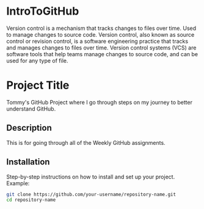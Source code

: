 # IntroToGitHub
Version control is a mechanism that tracks changes to files over time. Used to manage changes to source code.
Version control, also known as source control or revision control, is a software engineering practice that tracks and manages changes to files over time. Version control systems (VCS) are software tools that help teams manage changes to source code, and can be used for any type of file.
# Project Title
Tommy's GitHub Project where I go through steps on my journey to better understand GitHub.

## Description
This is for going through all of the Weekly GitHub assignments.

## Installation
Step-by-step instructions on how to install and set up your project. Example:
```bash
git clone https://github.com/your-username/repository-name.git
cd repository-name


